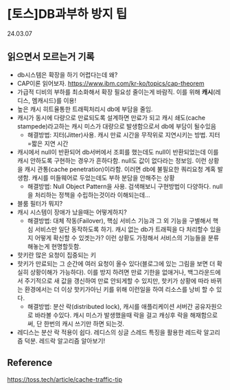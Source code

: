 # [토스]DB과부하 방지 팁 
24.03.07

## 읽으면서 모르는거 기록
- db시스템은 확장을 하기 어렵다는데 왜?
- CAP이론 읽어보자. https://www.ibm.com/kr-ko/topics/cap-theorem
- 가급적 디비의 부하를 최소화해서 확장 필요성 줄이는게 바람직. 이를 위해 **캐시**(레디스, 멤캐시드)를 이용!
- 높은 캐시 히트율통한 트래픽처리시 db에 부담을 줄임. 
- 캐시가 동시에 다량으로 만료되도록 설계하면 만료가 되고 캐시 쇄도(cache stampede)라고하는 캐시 미스가 대량으로 발생함으로서 db에 부담이 될수있음 
	- 해결방법: 지터(Jitter)사용. 캐시 만료 시간을 무작위로 지연시키는 방법. 지터=짧은 지연 시간
- 캐시에서 null이 반환되어 db서버에서 조회를 했는데도 null이 반환되었는데 이를 캐시 안하도록 구현하는 경우가 흔하다함. null도 값이 없다라는 정보임. 이런 상황을 캐시 관통(cache penetration)이라함. 이러면 db에 불필요한 쿼리요청 계혹 발생함. 캐시를 미들웨어로 두었는데도 부하 분담을 안해주는 상황
	- 해결방법: Null Object Pattern을 사용. 검색해보니 구현방법이 다양하다. null을 처리하는 정책을 수립하는것이라 이해되는데...
- 블룸 필터가 뭐지?
- 캐시 시스템이 장애가 났을때는 어떻게하지?
	- 해결방법: 대체 작동(Failover), 핵심 서비스 기능과 그 외 기능을 구별해서 핵심 서비스만 일단 동작하도록 하기. 캐시 없는 db가 트래픽을 다 처리할수 있을지 어떻게 확신할 수 있겟는가? 이런 상황도 가정해서 서비스의 기능들을 분류해놓는게 현명할듯함.
- 핫키란 많은 요청이 집중되는 키
- 핫키가 만료되는 그 순간에 여러 요청이 올수 있다(블로그에 있는 그림을 보면 더 확실히 상황이해가 가능하다). 이를 방지 하려면 만료 기한을 없애거나, 백그라운드에서 주기적으로 새 값을 갱신하여 만료 안되게할 수 있지만, 핫키가 상황에 따라 바뀌는 환경에서는 더 이상 핫키가아닌 키를 위해 이런일을 하여 리소스를 낭비 할 수 있다.
	- 해결방법: 분산 락(distributed lock), 캐시를 애플리케이션 서버간 공유자원으로 바라볼 수있다. 캐시 미스가 발생했을때 락을 걸고 캐싱후 락을 해재함으로써, 단 한번의 캐시 쓰기만 하면 되는것.
- 레디스는 분산 락 적용이 쉽다. 레디스의 싱글 스레드 특징을 활용한 레드락 알고리즘 덕분. 레드락 알고리즘 알아보기!
## Reference
https://toss.tech/article/cache-traffic-tip
